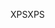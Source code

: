 <span data-ttu-id="c373a-101">XPS</span><span class="sxs-lookup"><span data-stu-id="c373a-101">XPS</span></span>